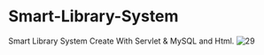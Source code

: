 # Smart-Library-System
Smart Library System Create With Servlet &amp; MySQL and Html.
![29](https://user-images.githubusercontent.com/87580847/197218558-75dfd964-e24f-48a7-9a90-e2e7cd0f5978.png)
